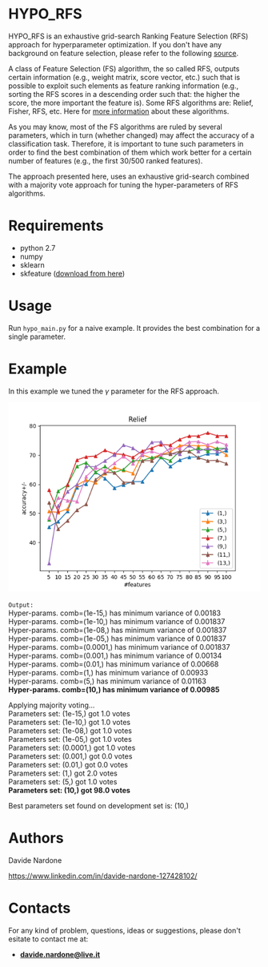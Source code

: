 # HYPO_RFS

HYPO_RFS is an exhaustive grid-search Ranking Feature Selection (RFS) approach for hyperparameter optimization. If you don't have any background on feature selection, please refer to the following [source](https://machinelearningmastery.com/an-introduction-to-feature-selection/).

A class of Feature Selection (FS) algorithm, the so called RFS, outputs certain information (e.g., weight matrix, score vector, etc.) such that is possible to exploit such elements as feature ranking information (e.g., sorting the RFS scores in a descending order such that: the higher the score, the more important the feature is). Some RFS algorithms are: Relief, Fisher, RFS, etc. Here for [more information](http://eprints.kku.edu.sa/170/1/feature_selection_for_classification.pdf) about these algorithms.

As you may know, most of the FS algorithms are ruled by several parameters, which in turn (whether changed) may affect the accuracy of a classification task. Therefore, it is important to tune such parameters in order to find the best combination of them which work better for a certain number of features (e.g., the first 30/500 ranked features).

The approach presented here, uses an exhaustive grid-search combined with a majority vote approach for tuning the hyper-parameters of RFS algorithms.

# Requirements

  - python 2.7
  - numpy
  - sklearn
  - skfeature ([download from here](https://github.com/jundongl/scikit-feature/tree/master/skfeature))
 
 # Usage
 
 Run `hypo_main.py` for a naive example. It provides the best combination for a single parameter.
 
 # Example
 
 In this example we tuned the *γ* parameter for the RFS approach.
 
![alt text](img/Relief.png "")

`Output:` <br>
Hyper-params. comb=(1e-15,) has minimum variance of 0.00183 <br>
Hyper-params. comb=(1e-10,) has minimum variance of 0.001837 <br>
Hyper-params. comb=(1e-08,) has minimum variance of 0.001837 <br>
Hyper-params. comb=(1e-05,) has minimum variance of 0.001837 <br>
Hyper-params. comb=(0.0001,) has minimum variance of 0.001837 <br>
Hyper-params. comb=(0.001,) has minimum variance of 0.00134 <br>
Hyper-params. comb=(0.01,) has minimum variance of 0.00668 <br>
Hyper-params. comb=(1,) has minimum variance of 0.00933 <br>
Hyper-params. comb=(5,) has minimum variance of 0.01163 <br>
**Hyper-params. comb=(10,) has minimum variance of 0.00985** <br>

Applying majority voting... <br>
Parameters set: (1e-15,) got 1.0 votes <br>
Parameters set: (1e-10,) got 1.0 votes <br>
Parameters set: (1e-08,) got 1.0 votes <br>
Parameters set: (1e-05,) got 1.0 votes <br>
Parameters set: (0.0001,) got 1.0 votes <br>
Parameters set: (0.001,) got 0.0 votes <br>
Parameters set: (0.01,) got 0.0 votes <br>
Parameters set: (1,) got 2.0 votes <br>
Parameters set: (5,) got 1.0 votes <br>
**Parameters set: (10,) got 98.0 votes** <br>

Best parameters set found on development set is: (10,) <br>

 # Authors

  Davide Nardone
  
  https://www.linkedin.com/in/davide-nardone-127428102/
  
# Contacts

For any kind of problem, questions, ideas or suggestions, please don't esitate to contact me at: 
- **davide.nardone@live.it**
 
